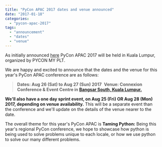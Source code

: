 ```yaml
---
title: "PyCon APAC 2017 dates and venue announced"
date: "2017-01-18"
categories: 
  - "pycon-apac-2017"
tags: 
  - "announcement"
  - "dates"
  - "venue"
---
```


As initially announced [here](http://pycon.my/2016/08/17/pycon-apac-2017-in-kuala-lumpur/) PyCon APAC 2017 will be held in Kuala Lumpur, organized by PYCON MY PLT.

We are happy and excited to announce that the dates and the venue for this year's PyCon APAC conference are as follows:

> **Dates: Aug 26 (Sat) to Aug 27 (Sun) 2017**  **Venue: Connexion Conference & Event Centre in [Bangsar South, Kuala Lumpur.](http://www.bangsarsouth.com/location/)**

**We'll also have a one day sprint event, on Aug 25 (Fri) OR Aug 28 (Mon) 2017, depending on venue availability.** This will be a separate event than the conference and we'll update on the details of the venue nearer to the date.

The overall theme for this year's PyCon APAC is **Taming Python:** Being this year's regional PyCon conference, we hope to showcase how python is being used to solve problems unique to each locale, or how we use python to solve our many different problems.
